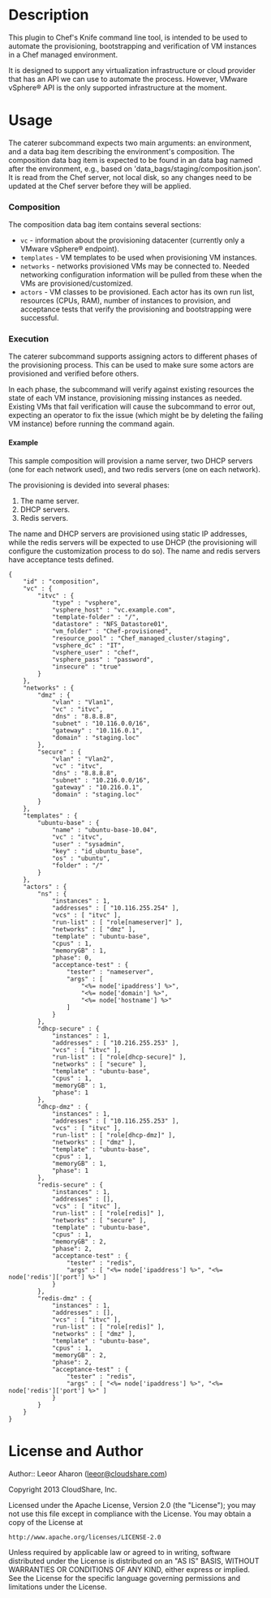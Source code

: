 Description
===========

This plugin to Chef's Knife command line tool, is intended to be used to
automate the provisioning, bootstrapping and verification of VM instances in a
Chef managed environment.

It is designed to support any virtualization infrastructure or cloud provider
that has an API we can use to automate the process. However, VMware vSphere® API
is the only supported infrastructure at the moment. 

Usage
=====

The caterer subcommand expects two main arguments: an environment, and a data
bag item describing the environment's composition. The composition data bag item
is expected to be found in an data bag named after the environment, e.g., based
on 'data_bags/staging/composition.json'. It is read from the Chef server, not
local disk, so any changes need to be updated at the Chef server before they
will be applied.

### Composition

The composition data bag item contains several sections:

+ `vc` - information about the provisioning datacenter (currently only a VMware
   vSphere® endpoint).
+ `templates` - VM templates to be used when provisioning VM
  instances.
+ `networks` - networks provisioned VMs may be connected to. Needed
  networking configuration information will be pulled from these when the VMs
  are provisioned/customized.
+ `actors` - VM classes to be provisioned. Each actor has its own run
  list, resources (CPUs, RAM), number of instances to provision, and acceptance
  tests that verify the provisioning and bootstrapping were successful.

### Execution

The caterer subcommand supports assigning actors to different phases of the
provisioning process. This can be used to make sure some actors are provisioned
and verified before others.

In each phase, the subcommand will verify against existing resources the state
of each VM instance, provisioning missing instances as needed. Existing VMs that
fail verification will cause the subcommand to error out, expecting an operator
to fix the issue (which might be by deleting the failing VM instance) before
running the command again.

#### Example

This sample composition will provision a name server, two DHCP servers (one for
each network used), and two redis servers (one on each network).

The provisioning is devided into several phases:

1. The name server.
2. DHCP servers.
3. Redis servers.

The name and DHCP servers are provisioned using static IP addresses, while the
redis servers will be expected to use DHCP (the provisioning will configure the
customization process to do so). The name and redis servers have acceptance
tests defined.

    {
        "id" : "composition",
        "vc" : {
            "itvc" : { 
                "type" : "vsphere",
                "vsphere_host" : "vc.example.com",
                "template-folder" : "/",
                "datastore" : "NFS_Datastore01",
                "vm_folder" : "Chef-provisioned",
                "resource_pool" : "Chef_managed_cluster/staging",
                "vsphere_dc" : "IT",
                "vsphere_user" : "chef",
                "vsphere_pass" : "password",
                "insecure" : "true"
            }
        },
        "networks" : {
            "dmz" : {
                "vlan" : "Vlan1",
                "vc" : "itvc",
                "dns" : "8.8.8.8",
                "subnet" : "10.116.0.0/16",
                "gateway" : "10.116.0.1",
                "domain" : "staging.loc"
            },
            "secure" : {
                "vlan" : "Vlan2",
                "vc" : "itvc",
                "dns" : "8.8.8.8",
                "subnet" : "10.216.0.0/16",
                "gateway" : "10.216.0.1",
                "domain" : "staging.loc"
            }
        },
        "templates" : {
            "ubuntu-base" : {
                "name" : "ubuntu-base-10.04",
                "vc" : "itvc",
                "user" : "sysadmin",
                "key" : "id_ubuntu_base",
                "os" : "ubuntu",
                "folder" : "/"
            }
        },
        "actors" : {
            "ns" : {
                "instances" : 1,
                "addresses" : [ "10.116.255.254" ],
                "vcs" : [ "itvc" ],
                "run-list" : [ "role[nameserver]" ],
                "networks" : [ "dmz" ],
                "template" : "ubuntu-base",
                "cpus" : 1,
                "memoryGB" : 1,
                "phase": 0,
                "acceptance-test" : {
                    "tester" : "nameserver",
                    "args" : [
                        "<%= node['ipaddress'] %>",
                        "<%= node['domain'] %>",
                        "<%= node['hostname'] %>"
                    ]
                }
            },
            "dhcp-secure" : {
                "instances" : 1,
                "addresses" : [ "10.216.255.253" ],
                "vcs" : [ "itvc" ],
                "run-list" : [ "role[dhcp-secure]" ],
                "networks" : [ "secure" ],
                "template" : "ubuntu-base",
                "cpus" : 1,
                "memoryGB" : 1,
                "phase": 1
            },
            "dhcp-dmz" : {
                "instances" : 1,
                "addresses" : [ "10.116.255.253" ],
                "vcs" : [ "itvc" ],
                "run-list" : [ "role[dhcp-dmz]" ],
                "networks" : [ "dmz" ],
                "template" : "ubuntu-base",
                "cpus" : 1,
                "memoryGB" : 1,
                "phase": 1
            },
            "redis-secure" : {
                "instances" : 1,
                "addresses" : [],
                "vcs" : [ "itvc" ],
                "run-list" : [ "role[redis]" ],
                "networks" : [ "secure" ],
                "template" : "ubuntu-base",
                "cpus" : 1,
                "memoryGB" : 2,
                "phase": 2,
                "acceptance-test" : {
                    "tester" : "redis",
                    "args" : [ "<%= node['ipaddress'] %>", "<%= node['redis']['port'] %>" ]
                }
            },
            "redis-dmz" : {
                "instances" : 1,
                "addresses" : [],
                "vcs" : [ "itvc" ],
                "run-list" : [ "role[redis]" ],
                "networks" : [ "dmz" ],
                "template" : "ubuntu-base",
                "cpus" : 1,
                "memoryGB" : 2,
                "phase": 2,
                "acceptance-test" : {
                    "tester" : "redis",
                    "args" : [ "<%= node['ipaddress'] %>", "<%= node['redis']['port'] %>" ]
                }
            }
        }
    }

License and Author
==================

Author:: Leeor Aharon (<leeor@cloudshare.com>)

Copyright 2013 CloudShare, Inc.

Licensed under the Apache License, Version 2.0 (the "License");
you may not use this file except in compliance with the License.
You may obtain a copy of the License at

    http://www.apache.org/licenses/LICENSE-2.0

Unless required by applicable law or agreed to in writing, software
distributed under the License is distributed on an "AS IS" BASIS,
WITHOUT WARRANTIES OR CONDITIONS OF ANY KIND, either express or implied.
See the License for the specific language governing permissions and
limitations under the License.
